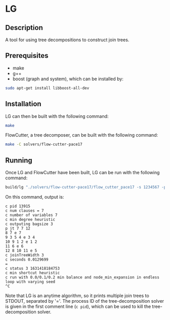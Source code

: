 # LG

## Description

A tool for using tree decompositions to construct join trees.

## Prerequisites

* make
* g++
* boost (graph and system), which can be installed by:
```bash
sudo apt-get install libboost-all-dev
```

## Installation

LG can then be built with the following command:
```bash
make
```

FlowCutter, a tree decomposer, can be built with the following command:
```bash
make -C solvers/flow-cutter-pace17
```

## Running

Once LG and FlowCutter have been built, LG can be run with the following command:
```bash
build/lg "./solvers/flow-cutter-pace17/flow_cutter_pace17 -s 1234567 -p 100" <../examples/pbtest.wbo
```

On this command, output is:
```
c pid 13915
c num clauses = 7
c number of variables 7
c min degree heuristic
c outputing bagsize 3
p jt 7 7 12
8 7 e 7
9 3 5 4 e 3 4
10 9 1 2 e 1 2
11 6 e 6
12 8 10 11 e 5
c joinTreeWidth 3
c seconds 0.0129699
=
c status 3 1631418184753
c min shortcut heuristic
c run with 0.0/0.1/0.2 min balance and node_min_expansion in endless loop with varying seed
^C
```

Note that LG is an anytime algorithm, so it prints multiple join trees to STDOUT, separated by '='.
The process ID of the tree-decomposition solver is given in the first comment line (`c pid`),
which can be used to kill the tree-decomposition solver.
